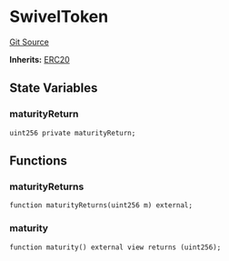 # SwivelToken
[Git Source](https://github.com/Swivel-Finance/illuminate/blob/ddf95dfbaf2df4d82b6652aff5c2effb5fee45f4/src/mocks/SwivelToken.sol)

**Inherits:**
[ERC20](/src/mocks/ERC20.sol/contract.ERC20.md)


## State Variables
### maturityReturn

```solidity
uint256 private maturityReturn;
```


## Functions
### maturityReturns


```solidity
function maturityReturns(uint256 m) external;
```

### maturity


```solidity
function maturity() external view returns (uint256);
```

